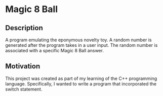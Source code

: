 # Magic 8 Ball

## Description
A program emulating the eponymous novelty toy. A random number is generated after the program takes in a user input. The random number is associated with a specific Magic 8 Ball answer. 

## Motivation
This project was created as part of my learning of the C++ programming language. Specifically, I wanted to write a program that incorporated the switch statement. 
